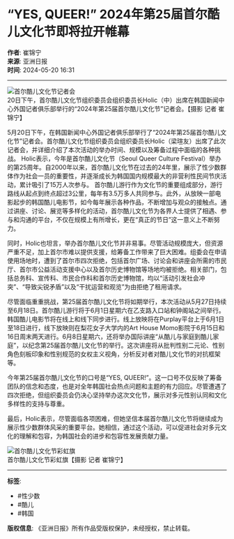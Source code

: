 # “YES, QUEER!” 2024年第25届首尔酷儿文化节即将拉开帷幕

**作者**: 崔锦宁  
**来源**: 亚洲日报  
**时间**: 2024-05-20 16:31

---

![首尔酷儿文化节记者会](https://image.ajunews.com/content/image/2024/05/20/20240520155716951059.jpg)  
20日下午，首尔酷儿文化节组织委员会组织委员长Holic（中）出席在韩国新闻中心外国记者俱乐部举行的“2024年第25届首尔酷儿文化节”记者会。【摄影 记者 崔锦宁】

5月20日下午，在韩国新闻中心外国记者俱乐部举行了“2024年第25届首尔酷儿文化节”记者会。首尔酷儿文化节组织委员会组织委员长Holic（梁瑄友）出席了此次记者会，并详细介绍了本次活动的举办时间、规模以及筹备过程中面临的各种挑战。 Holic表示，今年是首尔酷儿文化节（Seoul Queer Culture Festival）举办的第25周年。自2000年以来，首尔酷儿文化节在过去的24年里，展示了性少数群体作为社会一员的重要性，并逐渐成长为韩国国内规模最大的非营利性民间节庆活动，累计吸引了15万人次参与。 首尔酷儿游行作为文化节的重要组成部分，游行路线从起点到终点超过3公里，每年有3.5万多人共同参与。此外，从放映一部电影起步的韩国酷儿电影节，如今每年展示各种作品，不断增加与观众的接触点。通过讲座、讨论、展览等多样化的活动，首尔酷儿文化节为各界人士提供了相遇、参与和沟通的平台，不仅在规模上有所增长，更在“真正的节日”这一意义上不断努力。 

同时，Holic也坦言，举办首尔酷儿文化节并非易事。尽管活动规模庞大，但资源严重不足，加上首尔市难以提供支援，给筹备工作带来了巨大困难。组委会在申请使用场地时，遭到了首尔市四次拒绝，包括首尔广场、讨论会和讲座会所需的市民厅、首尔市公益活动支援中心以及首尔历史博物馆等场地均被拒绝。相关部门，包括总务科、宣传科、市民合作科和首尔历史博物馆，均以“活动引发社会冲突”、“导致尖锐矛盾”以及“干扰运营和观览”为由拒绝了租用请求。 

尽管面临重重挑战，第25届首尔酷儿文化节将如期举行，本次活动从5月27日持续至6月18日。首尔酷儿游行将于6月1日星期六在乙支路入口站和钟阁站之间举行。韩国酷儿电影节将在线上和线下同步进行。线上放映将在Purplay平台上于6月1日至18日进行，线下放映则在梨花女子大学内的Art House Momo影院于6月15日和16日周末两天进行。6月8日星期六，还将举办国际讲座“从酷儿与家庭到酷儿家庭”，以纪念第25届首尔酷儿文化节的举行。这次讲座将从批判性别二元论、性别角色刻板印象和性别规范的女权主义视角，分析反对者对酷儿文化节的对抗框架等。 

今年第25届首尔酷儿文化节的口号是“YES, QUEER!”。这一口号不仅反映了筹备团队的信念和态度，也是对全年韩国社会热点问题和主题的有力回应。尽管遭遇了四次拒绝，但组织委员会仍决心坚持举办这次文化节，展示对多元性别认同和文化多样性的支持与尊重。 

最后，Holic表示，尽管面临各项困难，但她坚信本届首尔酷儿文化节将继续成为展示性少数群体风采的重要平台。她相信，通过这个活动，可以促进社会对多元文化的理解和包容，为韩国社会的进步和包容性发展贡献力量。  

![首尔酷儿文化节彩虹旗](https://image.ajunews.com/content/image/2024/05/20/20240520155845313963.jpg)  
首尔酷儿文化节彩虹旗【摄影 记者 崔锦宁】

---

**标签**:  
- #性少数  
- #酷儿  
- #韩国  

**版权信息**: 《亚洲日报》所有作品受版权保护，未经授权，禁止转载。
<!-- tcd_original_link https://m.yazhouribao.com/view/20240520142910570 -->

